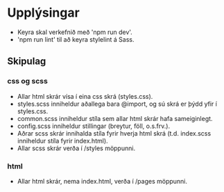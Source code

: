 # Upplýsingar
* Keyra skal verkefnið með 'npm run dev'.
* 'npm run lint' til að keyra stylelint á Sass.
## Skipulag
### css og scss
* Allar html skrár vísa í eina css skrá (styles.css).
* styles.scss inniheldur aðallega bara @import, og sú skrá er þýdd yfir í styles.css.
* common.scss inniheldur stíla sem allar html skrár hafa sameiginlegt.
* config.scss inniheldur stillingar (breytur, föll, o.s.frv.). 
* Aðrar scss skrár innihalda stíla fyrir hverja html skrá (t.d. index.scss inniheldur stíla fyrir index.html).
* Allar scss skrár verða í /styles möppunni.
### html
* Allar html skrár, nema index.html, verða í /pages möppunni.